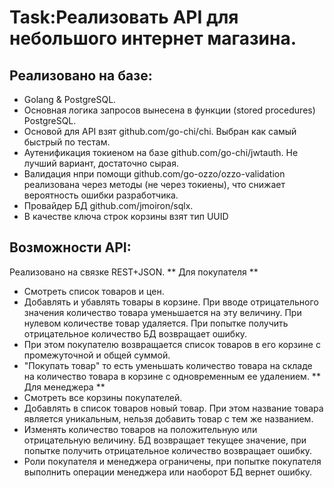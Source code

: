 # Task:Реализовать API для небольшого интернет магазина.

## Реализовано на базе:
*   Golang & PostgreSQL.
*   Основная логика запросов вынесена в функции (stored procedures) PostgreSQL.
*   Основой для API взят github.com/go-chi/chi. Выбран как самый быстрый по тестам.
*   Аутенификация токиеном на базе github.com/go-chi/jwtauth. Не лучший вариант, достаточно сырая.
*   Валидация нпри помощи github.com/go-ozzo/ozzo-validation реализована через методы (не через токиены), что снижает вероятность ошибки разработчика.
*   Провайдер БД github.com/jmoiron/sqlx.
*   В качестве ключа строк корзины взят тип UUID

## Возможности API:
Реализовано на связке REST+JSON.
** Для покупателя **
*   Смотреть список товаров и цен.
*   Добавлять и убавлять товары в корзине. При вводе отрицательного значения количество товара уменьшается на эту величину. При нулевом количестве товар удаляется. При попытке получить отрицательное количество БД возвращает ошибку.
*   При этом покупателю возвращается список товаров в его корзине с промежуточной и общей суммой.
*   "Покупать товар" то есть уменьшать количество товара на складе на количество товара в корзине с одновременным ее удалением.
** Для менеджера **
*   Смотреть все корзины покупателей.
*   Добавлять в список товаров новый товар. При этом название товара является уникальным, нельзя добавить товар с тем же названием.
*   Изменять количество товаров на положительную или отрицательную величину. БД возвращает текущее значение, при попытке получить отрицательное количество возвращает ошибку.
*   Роли покупателя и менеджера ограничены, при попытке покупателя выполнить операции менеджера или наоборот БД вернет ошибку.



